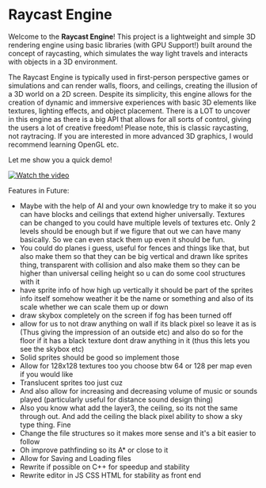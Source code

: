 # Raycast Engine

Welcome to the **Raycast Engine**! This project is a lightweight and simple 3D rendering engine using basic libraries (with GPU Support!) built around the concept of raycasting, which simulates the way light travels and interacts with objects in a 3D environment.

The Raycast Engine is typically used in first-person perspective games or simulations and can render walls, floors, and ceilings, creating the illusion of a 3D world on a 2D screen. Despite its simplicity, this engine allows for the creation of dynamic and immersive experiences with basic 3D elements like textures, lighting effects, and object placement. There is a LOT to uncover in this engine as there is a big API that allows for all sorts of control, giving the users a lot of creative freedom! Please note, this is classic raycasting, not raytracing. If you are interested in more advanced 3D graphics, I would recommend learning OpenGL etc.

Let me show you a quick demo!

[![Watch the video](https://img.youtube.com/vi/joDJuUwu1GY/0.jpg)](https://youtu.be/joDJuUwu1GY)

Features in Future:
- Maybe with the help of AI and your own knowledge try to make it so you can have blocks and ceilings that extend higher universally. Textures can be changed to you could have multiple levels of textures etc. Only 2 levels should be enough but if we figure that out we can have many basically. So we can even stack them up even it should be fun.
- You could do planes i guess, useful for fences and things like that, but also make them so that they can be big vertical and drawn like sprites thing, transparent with collision and also make them so they can be higher than universal ceiling height so u can do some cool structures with it
- have sprite info of how high up vertically it should be part of the sprites info itself somehow weather it be the name or something and also of its scale whether we can scale them up or down
- draw skybox completely on the screen if fog has been turned off
- allow for us to not draw anything on wall if its black pixel so leave it as is (Thus giving the impression of an outside etc) and also do so for the floor if it has a black texture dont draw anything in it (thus this lets you see the skybox etc)
- Solid sprites should be good so implement those
- Allow for 128x128 textures too you choose btw 64 or 128 per map even if you would like
- Translucent sprites too just cuz
- And also allow for increasing and decreasing volume of music or sounds played (particularly useful for distance sound design thing)
- Also you know what add the layer3, the ceiling, so its not the same through out. And add the ceiling the black pixel ability to show a sky type thing. Fine
- Change the file structures so it makes more sense and it's a bit easier to follow
- Oh improve pathfinding so its A* or close to it
- Allow for Saving and Loading files
- Rewrite if possible on C++ for speedup and stability
- Rewrite editor in JS CSS HTML for stability as front end 